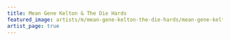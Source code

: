 ```yaml
---
title: Mean Gene Kelton & The Die Hards
featured_image: artists/m/mean-gene-kelton-the-die-hards/mean-gene-kelton-the-die-hards.jpg
artist_page: true
---
```

